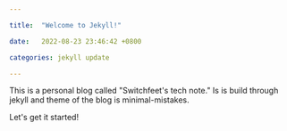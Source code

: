 ```yaml
---

title:  "Welcome to Jekyll!"

date:   2022-08-23 23:46:42 +0800

categories: jekyll update

---
```


This is a personal blog called "Switchfeet's tech note." Is is build through jekyll and theme of the blog is minimal-mistakes.

Let's get it started!
